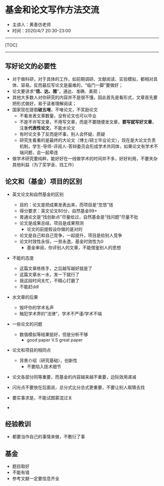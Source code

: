 # 基金和论文写作方法交流

- 主讲人：黄善仿老师
- 时间：2020/4/7 20:30-23:00

---------

[TOC]

---------


## 写好论文的必要性
- 对于做科研，对于具体的工作，如前期调研、文献阅读、实验模拟，都相对具体、容易。反而最后写论文是最难的，“临门一脚”要做好；
- 论文要讲求“**信、达、雅**”，通达、准确、美观；
- 其他大多数人对你研究的内容并不是很不懂，因此首先是看形式，文章首先要把形式做好，易于读者理解阅读；
- 国家现在提倡**破五唯**，不唯论文，不奖励论文
  - 不看发表文章数量，没有论文也可以毕业
  - 不是不许写文章，不用写文章，而是不要随便发文章，**要写就写好文章**，注重**代表性论文**，不能水论文
  - 有时论文多了反而是坏事，别人会怀疑、质疑
  - 研究生看重的是最终的大论文（博士/硕士毕业论文），现在是大论文负责机制，学生-导师-评阅人-答辩委员会形成学术共同体，如果论文有学术不端问题，会一起牵连
- 做学术研究要纯粹，能好好在一线做学术的时间并不多，好好利用，不要夹杂其他利益（为了奖学金、找工作）

## 论文和（基金）项目的区别
- 英文论文和自然基金的区别
  - 目的：论文是把成果发表出来，而项目是“忽悠”钱
  - 得分要求：英文论文80分，自然基金99+
  - 普通论文是“找创新点”尽量给过，自然基金是“找问题”尽量不批
  - 论文是成果总结，项目是成果预测
    - 论文的前提假设你做的是对的
  - 论文是自己和自己竞争，一起提升，项目是给别人竞争
  - 论文时效性永恒，一劳永逸，基金时效性为0
    - 基金审阅，你评别人的文章，不能借鉴别人的思想
- 不能的态度
  - 这篇文章练练手，之后越写越好就是了
  - 这篇文章水一水，发一下就行了
  - 我这段时间太忙，不精心打磨了
  - 不能赶ddl
- 水文章的后果
  - 毁坏你的学术名声
  - 触犯学术界的“法律”，学术不严谨/学术不端
- 一些论文的问题
  - 数值模拟等结果挺好，但是分析不够
    - good paper V.S great paper
- 论文和项目的相同点
  - 背景介绍（研究基础），创新性
    - 不要陷入技术细节

- 论文各部分同等重要，而基金的内容越来越不重要，边际效用递减
- 闪光点不要放在后面说，总分式比分总式更重要，不要让别人取猜去找
- 要实事求是，不能试图蒙混过关
- 
## 经验教训
- 都要当作自己的事情来做，不敷衍了事


## 基金
- 题目取好
- 不能有错
- 参考文献一定要信息齐全

